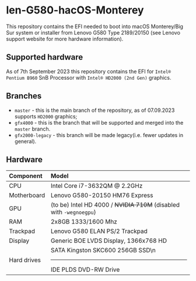 # len-G580-hacOS-Monterey
This repository contains the EFI needed to boot into macOS Monterey/Big Sur system or installer from Lenovo G580 Type 2189/20150 (see Lenovo support website for more hardware information).

## Supported hardware
As of 7th September 2023 this repository contains the EFI for `Intel® Pentium B960` SnB Processor with `Intel® HD2000 (2nd Gen)` graphics.

## Branches
- `master` - this is the main branch of the repository, as of 07.09.2023 supports `HD2000` graphics;
- `gfx4000` - this is the branch that will be supported and merged into the `master` branch.
- `gfx2000-legacy` - this branch will be made legacy(i.e. fewer updates in general).

## Hardware
| Component | Model |
| :---------- | :------ | 
|CPU       |Intel Core i7-3632QM @ 2.2GHz|
|Motherboard | Lenovo G580-20150 HM76 Express|
|GPU         | (to be) Intel HD 4000 / ~~NVIDIA 710M~~ (disabled with `-wegnoegpu`) |
|RAM         | 2x8GB 1333/1600 Mhz |
|Trackpad    | Lenovo G580 ELAN PS/2 Trackpad |
|Display|Generic BOE LVDS Display, 1366x768 HD|
|Hard drives| SATA Kingston SKC600 256GB SSD\n<hr>IDE PLDS DVD-RW Drive|

